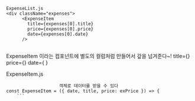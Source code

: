 
```
ExpenseList.js
<div className="expenses">
      <ExpenseItem
        title={expenses[0].title}
        price={expenses[0].price}
        date={expenses[0].date}
      />
      
```

ExpenseItem 이라는 컴포넌트에 별도의 컬럼처럼 만들어서 갚을 넘겨준다~!
title={} price={} date={ }


ExpenseItem.js
```
                    객체로 데이터를 받을 수 있다
const ExpenseItem = ({ date, title, price: exPrice }) => {
    ```
